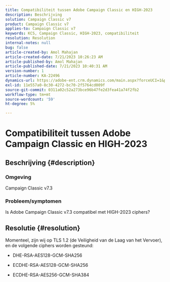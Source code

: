 ```yaml
---
title: Compatibiliteit tussen Adobe Campaign Classic en HIGH-2023
description: Beschrijving
solution: Campaign Classic v7
product: Campaign Classic v7
applies-to: Campaign Classic v7
keywords: KCS, Campaign Classic, HIGH-2023, compatibiliteit
resolution: Resolution
internal-notes: null
bug: false
article-created-by: Amol Mahajan
article-created-date: 7/21/2023 10:26:23 AM
article-published-by: Amol Mahajan
article-published-date: 7/21/2023 10:40:31 AM
version-number: 1
article-number: KA-22496
dynamics-url: https://adobe-ent.crm.dynamics.com/main.aspx?forceUCI=1&pagetype=entityrecord&etn=knowledgearticle&id=ab53f507-b127-ee11-9966-6045bd0067ea
exl-id: 11e557a0-8c30-4272-bc70-2f5764cd009f
source-git-commit: 0311a02c52a273bce96b47fe2d3fea41a74f2fb2
workflow-type: tm+mt
source-wordcount: '59'
ht-degree: 5%

---
```


# Compatibiliteit tussen Adobe Campaign Classic en HIGH-2023

## Beschrijving {#description}


### <b>Omgeving</b>

Campaign Classic v7.3



### <b>Probleem/symptomen</b>

Is Adobe Campaign Classic v7.3 compatibel met HIGH-2023 ciphers?


## Resolutie {#resolution}

Momenteel, zijn wij op TLS 1.2 (de Veiligheid van de Laag van het Vervoer), en de volgende ciphers worden gesteund:<br>
- DHE-RSA-AES128-GCM-SHA256


- ECDHE-RSA-AES128-GCM-SHA256


- ECDHE-RSA-AES256-GCM-SHA384
